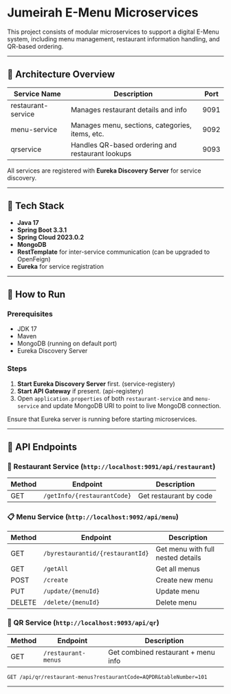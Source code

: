 # Jumeirah E-Menu Microservices

This project consists of modular microservices to support a digital E-Menu system, including menu management, restaurant information handling, and QR-based ordering.

---

## 🚧 Architecture Overview

| Service Name       | Description                                      | Port |
| ------------------ | ------------------------------------------------ | ---- |
| restaurant-service | Manages restaurant details and info              | 9091 |
| menu-service       | Manages menu, sections, categories, items, etc.  | 9092 |
| qrservice          | Handles QR-based ordering and restaurant lookups | 9093 |

All services are registered with **Eureka Discovery Server** for service discovery.

---

## 🚀 Tech Stack

- **Java 17**
- **Spring Boot 3.3.1**
- **Spring Cloud 2023.0.2**
- **MongoDB**
- **RestTemplate** for inter-service communication (can be upgraded to OpenFeign)
- **Eureka** for service registration

---

## 📂 How to Run

### Prerequisites

- JDK 17
- Maven
- MongoDB (running on default port)
- Eureka Discovery Server

### Steps

1. **Start Eureka Discovery Server** first. (service-registery)
2. **Start API Gateway** if present. (api-registery)
3. Open `application.properties` of both `restaurant-service` and `menu-service` and update MongoDB URI to point to live MongoDB connection.


Ensure that Eureka server is running before starting microservices.

---

## 📅 API Endpoints

### 🏨 Restaurant Service (`http://localhost:9091/api/restaurant`)

| Method | Endpoint                    | Description            |
| ------ | --------------------------- | ---------------------- |
| GET    | `/getInfo/{restaurantCode}` | Get restaurant by code |

### 📋 Menu Service (`http://localhost:9092/api/menu`)

| Method | Endpoint                         | Description                       |
| ------ | -------------------------------- | --------------------------------- |
| GET    | `/byrestaurantid/{restaurantId}` | Get menu with full nested details |
| GET    | `/getAll`                        | Get all menus                     |
| POST   | `/create`                        | Create new menu                   |
| PUT    | `/update/{menuId}`               | Update menu                       |
| DELETE | `/delete/{menuId}`               | Delete menu                       |

### 📱 QR Service (`http://localhost:9093/api/qr`)

| Method | Endpoint            | Description                         |
| ------ | ------------------- | ----------------------------------- |
| GET    | `/restaurant-menus` | Get combined restaurant + menu info |

```http
GET /api/qr/restaurant-menus?restaurantCode=AQPDR&tableNumber=101
```

---